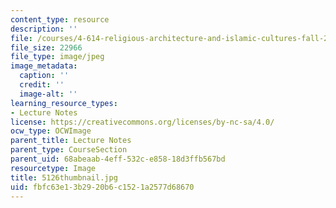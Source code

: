 ```yaml
---
content_type: resource
description: ''
file: /courses/4-614-religious-architecture-and-islamic-cultures-fall-2002/fbfc63e13b2920b6c1521a2577d68670_5126thumbnail.jpg
file_size: 22966
file_type: image/jpeg
image_metadata:
  caption: ''
  credit: ''
  image-alt: ''
learning_resource_types:
- Lecture Notes
license: https://creativecommons.org/licenses/by-nc-sa/4.0/
ocw_type: OCWImage
parent_title: Lecture Notes
parent_type: CourseSection
parent_uid: 68abeaab-4eff-532c-e858-18d3ffb567bd
resourcetype: Image
title: 5126thumbnail.jpg
uid: fbfc63e1-3b29-20b6-c152-1a2577d68670
---
```

